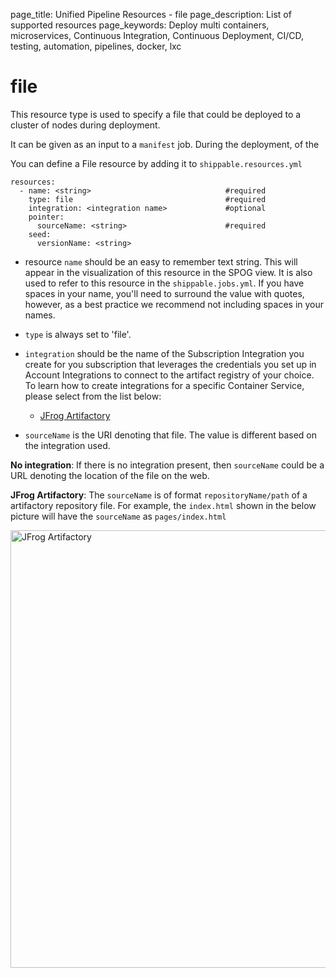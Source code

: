 page_title: Unified Pipeline Resources - file
page_description: List of supported resources
page_keywords: Deploy multi containers, microservices, Continuous Integration, Continuous Deployment, CI/CD, testing, automation, pipelines, docker, lxc

# file
This resource type is used to specify a file that could be deployed to a cluster of nodes during deployment.

It can be given as an input to a `manifest` job. During the deployment, of the

You can define a File resource by adding it to `shippable.resources.yml`
```
resources:
  - name: <string>                              #required
    type: file                                  #required
    integration: <integration name>             #optional
    pointer:
      sourceName: <string>                      #required
    seed:
      versionName: <string>
```

* resource `name` should be an easy to remember text string. This will appear in the visualization of this resource in the SPOG view. It is also used to refer to this resource in the `shippable.jobs.yml`. If you have spaces in your name, you'll need to surround the value with quotes, however, as a best practice we recommend not including spaces in your names.

* `type` is always set to 'file'.

* `integration` should be the name of the Subscription Integration you create for you subscription that leverages the credentials you set up in Account Integrations to connect to the artifact registry of your choice. To learn how to create integrations for a specific Container Service, please select from the list below:
	* [JFrog Artifactory](../../integrations/artifactRegistries/jfrogArtifactory/)

* `sourceName` is the URI denoting that file. The value is different based on the integration used.

__No integration__: If there is no integration present, then `sourceName` could be a URL denoting the location of the file on the web.

__JFrog Artifactory__: The `sourceName` is of format `repositoryName/path` of a artifactory repository file. For example, the `index.html` shown in the below picture will have the `sourceName` as `pages/index.html`

<img src="/pipelines/images/resources/fileResourceJFrogArtifactory.png" alt="JFrog Artifactory" style="width:700px;"/>
